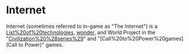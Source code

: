 # Internet

Internet (sometimes referred to in-game as "The Internet") is a [List%20of%20technologies](technology), [wonder](wonder), and World Project in the "[Civilization%20%28series%29](Civilization)" and "[Call%20to%20Power%20games](Call to Power)" games.